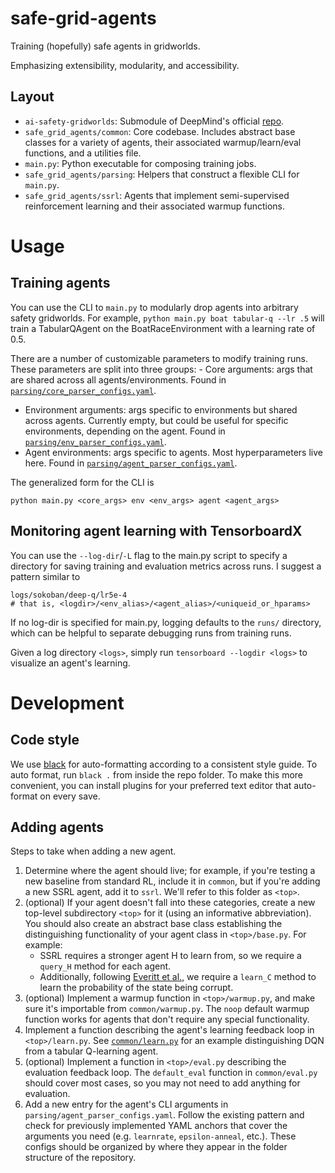 # safe-grid-agents

Training (hopefully) safe agents in gridworlds.

Emphasizing extensibility, modularity, and accessibility.

## Layout

-   `ai-safety-gridworlds`: Submodule of DeepMind's official
    [repo](https://github.com/deepmind/ai-safety-gridworlds).
-   `safe_grid_agents/common`: Core codebase. Includes abstract base
    classes for a variety of agents, their associated warmup/learn/eval
    functions, and a utilities file.
-   `main.py`: Python executable for composing training jobs.
-   `safe_grid_agents/parsing`: Helpers that construct a flexible CLI
    for `main.py`.
-   `safe_grid_agents/ssrl`: Agents that implement semi-supervised
    reinforcement learning and their associated warmup functions.

# Usage

## Training agents

You can use the CLI to `main.py` to modularly drop agents into arbitrary
safety gridworlds. For example, `python main.py boat tabular-q --lr .5`
will train a TabularQAgent on the BoatRaceEnvironment with a learning
rate of 0.5.

There are a number of customizable parameters to modify training runs.
These parameters are split into three groups: - Core arguments: args
that are shared across all agents/environments. Found in
[`parsing/core_parser_configs.yaml`](https://github.com/jvmancuso/safe-grid-agents/blob/master/safe_grid_agents/parsing/core_parser_configs.yaml).
- Environment arguments: args specific to environments but shared across
agents. Currently empty, but could be useful for specific environments,
depending on the agent. Found in
[`parsing/env_parser_configs.yaml`](https://github.com/jvmancuso/safe-grid-agents/blob/master/safe_grid_agents/parsing/env_parser_configs.yaml).
- Agent environments: args specific to agents. Most hyperparameters live
here. Found in
[`parsing/agent_parser_configs.yaml`](https://github.com/jvmancuso/safe-grid-agents/blob/master/safe_grid_agents/parsing/agent_parser_configs.yaml).

The generalized form for the CLI is

``` {.bash}
python main.py <core_args> env <env_args> agent <agent_args>
```

## Monitoring agent learning with TensorboardX

You can use the `--log-dir`/`-L` flag to the main.py script to specify a
directory for saving training and evaluation metrics across runs. I
suggest a pattern similar to

``` {.bash}
logs/sokoban/deep-q/lr5e-4
# that is, <logdir>/<env_alias>/<agent_alias>/<uniqueid_or_hparams>
```

If no log-dir is specified for main.py, logging defaults to the `runs/`
directory, which can be helpful to separate debugging runs from training
runs.

Given a log directory `<logs>`, simply run `tensorboard --logdir <logs>`
to visualize an agent's learning.

# Development

## Code style
We use [black](https://github.com/ambv/black) for auto-formatting according to a consistent style guide.  To auto format, run `black .` from inside the repo folder.  To make this more convenient, you can install plugins for your preferred text editor that auto-format on every save.

## Adding agents

Steps to take when adding a new agent.

1.  Determine where the agent should live; for example, if you're
    testing a new baseline from standard RL, include it in `common`, but
    if you're adding a new SSRL agent, add it to `ssrl`. We'll refer to
    this folder as `<top>`.
2.  (optional) If your agent doesn't fall into these categories, create
    a new top-level subdirectory `<top>` for it (using an informative
    abbreviation). You should also create an abstract base class
    establishing the distinguishing functionality of your agent class in
    `<top>/base.py`. For example:
    -   SSRL requires a stronger agent H to learn from, so we require a
        `query_H` method for each agent.
    -   Additionally, following [Everitt et
        al.](https://arxiv.org/abs/1705.08417), we require a `learn_C`
        method to learn the probability of the state being corrupt.
3.  (optional) Implement a warmup function in `<top>/warmup.py`, and
    make sure it's importable from `common/warmup.py`. The `noop`
    default warmup function works for agents that don't require any
    special functionality.
4.  Implement a function describing the agent's learning feedback loop
    in `<top>/learn.py`. See
    [`common/learn.py`](https://github.com/jvmancuso/safe-grid-agents/blob/master/safe_grid_agents/common/learn.py)
    for an example distinguishing DQN from a tabular Q-learning agent.
5.  (optional) Implement a function in `<top>/eval.py` describing the
    evaluation feedback loop. The `default_eval` function in
    `common/eval.py` should cover most cases, so you may not need to add
    anything for evaluation.
6.  Add a new entry for the agent's CLI arguments in
    `parsing/agent_parser_configs.yaml`. Follow the existing pattern and
    check for previously implemented YAML anchors that cover the
    arguments you need (e.g. `learnrate`, `epsilon-anneal`, etc.). These
    configs should be organized by where they appear in the folder
    structure of the repository.
